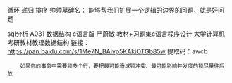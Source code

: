 # 
循环
递归
排序
帅帅墓碑名：
能够帮我们扩展一个逻辑的边界的问题，就是好问题

sql分析
		A031		数据结构 c语言版 严蔚敏 教材+习题集c语言程序设计 大学计算机考研教材教珵数据结构		链接：https://pan.baidu.com/s/1Me7N_BAivp5KAkiOTGb85w 提取码：awcb
		
		如果你的事务中需要锁多个行，要把最可能造成锁冲突、最可能影响并发度的锁尽量往后放																						
